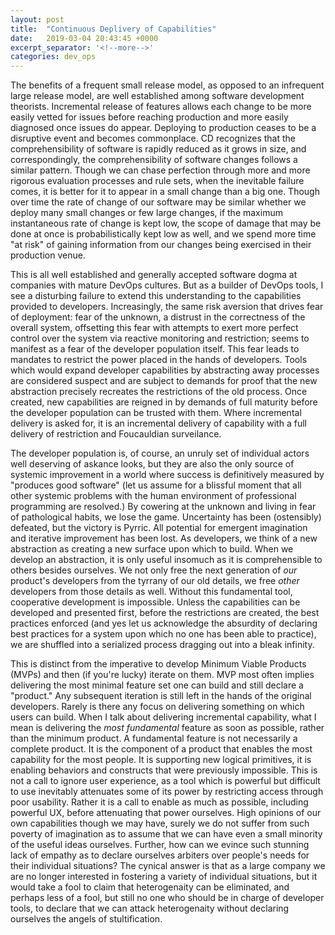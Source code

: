 ```yaml
---
layout: post
title:  "Continuous Deplivery of Capabilities"
date:   2019-03-04 20:43:45 +0000
excerpt_separator: '<!--more-->'
categories: dev_ops
---
```


The benefits of a frequent small release model, as opposed to an infrequent large release model, are well established among software development theorists. Incremental release of features allows each change to be more easily vetted for issues before reaching production and more easily diagnosed once issues do appear. Deploying to production ceases to be a disruptive event and becomes commonplace. CD recognizes that the comprehensibility of software is rapidly reduced as it grows in size, and correspondingly, the comprehensibility of software changes follows a similar pattern. Though we can chase perfection through more and more rigorous evaluation processes and rule sets, when the inevitable failure comes, it is better for it to appear in a small change than a big one. Though over time the rate of change of our software may be similar whether we deploy many small changes or few large changes, if the maximum instantaneous rate of change is kept low, the scope of damage that may be done at once is probabilistically kept low as well, and we spend more time "at risk" of gaining information from our changes being exercised in their production venue.
<!--more-->

This is all well established and generally accepted software dogma at companies with mature DevOps cultures. But as a builder of DevOps tools, I see a disturbing failure to extend this understanding to the capabilities provided to developers. Increasingly, the same risk aversion that drives fear of deployment: fear of the unknown, a distrust in the correctness of the overall system, offsetting this fear with attempts to exert more perfect control over the system via reactive monitoring and restriction; seems to manifest as a fear of the developer population itself. This fear leads to mandates to restrict the power placed in the hands of developers. Tools which would expand developer capabilities by abstracting away processes are considered suspect and are subject to demands for proof that the new abstraction precisely recreates the restrictions of the old process. Once created, new capabilities are reigned in by demands of full maturity before the developer population can be trusted with them. Where incremental delivery is asked for, it is an incremental delivery of capability with a full delivery of restriction and Foucauldian surveilance.

The developer population is, of course, an unruly set of individual actors well deserving of askance looks, but they are also the only source of systemic improvement in a world where success is definitively measured by "produces good software" (let us assume for a blissful moment that all other systemic problems with the human environment of professional programming are resolved.) By cowering at the unknown and living in fear of pathological habits, we lose the game. Uncertainty has been (ostensibly) defeated, but the victory is Pyrric. All potential for emergent imagination and iterative improvement has been lost. As developers, we think of a new abstraction as creating a new surface upon which to build. When we develop an abstraction, it is only useful insomuch as it is comprehensible to others besides ourselves. We not only free the next generation of *our* product's developers from the tyrrany of our old details, we free *other* developers from those details as well. Without this fundamental tool, cooperative development is impossible. Unless the capabilities can be developed and presented first, before the restrictions are created, the best practices enforced (and yes let us acknowledge the absurdity of declaring best practices for a system upon which no one has been able to practice), we are shuffled into a serialized process dragging out into a bleak infinity.

This is distinct from the imperative to develop Minimum Viable Products (MVPs) and then (if you're lucky) iterate on them. MVP most often implies delivering the most minimal feature set one can build and still declare a "product." Any subsequent iteration is still left in the hands of the original developers. Rarely is there any focus on delivering something on which users can build. When I talk about delivering incremental capability, what I mean is delivering the *most fundamental* feature as soon as possible, rather than the minimum product. A fundamental feature is not necessarily a complete product. It is the component of a product that enables the most capability for the most people. It is supporting new logical primitives, it is enabling behaviors and constructs that were previously impossible. This is not a call to ignore user experience, as a tool which is powerful but difficult to use inevitably attenuates some of its power by restricting access through poor usability. Rather it is a call to enable as much as possible, including powerful UX, before attenuating that power ourselves. High opinions of our own capabilities though we may have, surely we do not suffer from such poverty of imagination as to assume that we can have even a small minority of the useful ideas ourselves. Further, how can we evince such stunning lack of empathy as to declare ourselves arbiters over people's needs for their individual situations? The cynical answer is that as a large company we are no longer interested in fostering a variety of individual situations, but it would take a fool to claim that heterogenaity can be eliminated, and perhaps less of a fool, but still no one who should be in charge of developer tools, to declare that we can attack heterogenaity without declaring ourselves the angels of stultification.
